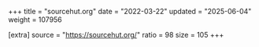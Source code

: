 +++
title = "sourcehut.org"
date = "2022-03-22"
updated = "2025-06-04"
weight = 107956

[extra]
source = "https://sourcehut.org/"
ratio = 98
size = 105
+++
